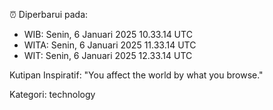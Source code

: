 ⏰ Diperbarui pada:
- WIB: Senin, 6 Januari 2025 10.33.14 UTC
- WITA: Senin, 6 Januari 2025 11.33.14 UTC
- WIT: Senin, 6 Januari 2025 12.33.14 UTC

Kutipan Inspiratif:
"You affect the world by what you browse."


Kategori: technology

